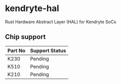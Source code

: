 # kendryte-hal

Rust Hardware Abstract Layer (HAL) for Kendryte SoCs

## Chip support

| Part No | Support Status |
|:--------|:---------------|
| K230 | Pending |
| K510 | Pending |
| K210 | Pending |
